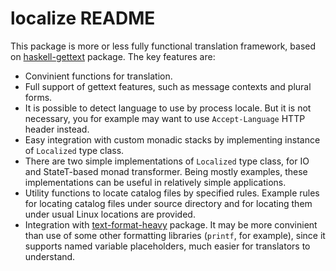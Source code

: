 localize README
===============

This package is more or less fully functional translation framework,
based on [haskell-gettext][1] package. The key features are:

* Convinient functions for translation.
* Full support of gettext features, such as message contexts and plural forms.
* It is possible to detect language to use by process locale. But it is not
  necessary, you for example may want to use `Accept-Language` HTTP header
  instead.
* Easy integration with custom monadic stacks by implementing instance of
  `Localized` type class.
* There are two simple implementations of `Localized` type class, for IO and
  StateT-based monad transformer. Being mostly examples, these implementations
  can be useful in relatively simple applications.
* Utility functions to locate catalog files by specified rules. Example rules
  for locating catalog files under source directory and for locating them
  under usual Linux locations are provided.
* Integration with [text-format-heavy][2] package. It may be more convinient
  than use of some other formatting libraries (`printf`, for example),
  since it supports named variable placeholders, much easier for translators
  to understand.

[1]: https://hackage.haskell.org/package/haskell-gettext
[2]: https://hackage.haskell.org/package/text-format-heavy

